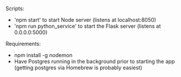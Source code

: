 Scripts:

- 'npm start' to start Node server (listens at localhost:8050)
- 'npm run python_service' to start the Flask server (listens at 0.0.0.0:5000)


Requirements:
- npm install -g nodemon
- Have Postgres running in the background prior to starting the app (getting postgres via Homebrew is probably easiest)

